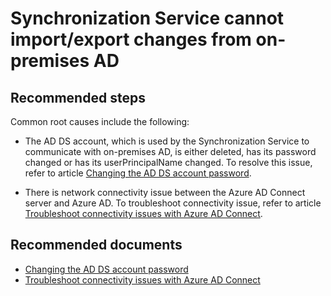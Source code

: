 <properties
    pageTitle="Synchronization Service cannot import/export changes from on-premises AD"
    description="Synchronization Service cannot import/export changes from on-premises AD"
    service="microsoft.aad"
    resource="Microsoft_AAD_IAM"
    authors="nitinka01"
	ms.author="nikallik"
    displayOrder="995"
    selfHelpType="resource"
    supportTopicIds=""
    resourceTags="directory_ad_connect"
    productPesIds=""
    cloudEnvironments="public"
	articleId="d6a0f361-dcf8-407f-866a-d4783e08f77e"
/>

# Synchronization Service cannot import/export changes from on-premises AD

## **Recommended steps**
Common root causes include the following:

* The AD DS account, which is used by the Synchronization Service to communicate with on-premises AD, is either deleted, has its password changed or has its userPrincipalName changed. To resolve this issue, refer to article [Changing the AD DS account password](https://docs.microsoft.com/azure/active-directory/connect/active-directory-aadconnectsync-change-addsacct-pass).

* There is network connectivity issue between the Azure AD Connect server and Azure AD. To troubleshoot connectivity issue, refer to article [Troubleshoot connectivity issues with Azure AD Connect](https://docs.microsoft.com/azure/active-directory/connect/active-directory-aadconnect-troubleshoot-connectivity).

## **Recommended documents**
* [Changing the AD DS account password](https://docs.microsoft.com/azure/active-directory/connect/active-directory-aadconnectsync-change-addsacct-pass)   
* [Troubleshoot connectivity issues with Azure AD Connect](https://docs.microsoft.com/azure/active-directory/connect/active-directory-aadconnect-troubleshoot-connectivity)  

